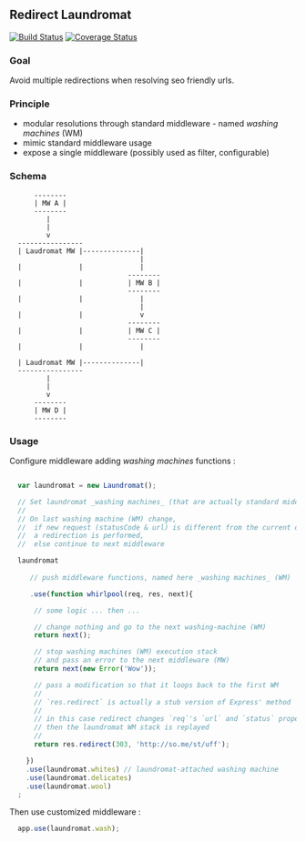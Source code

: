 ## Redirect Laundromat

[![Build Status](https://travis-ci.org/slyg/redirect-laundromat.svg?branch=master)](https://travis-ci.org/slyg/redirect-laundromat) [![Coverage Status](https://coveralls.io/repos/slyg/redirect-laundromat/badge.png?branch=master)](https://coveralls.io/r/slyg/redirect-laundromat?branch=master)

### Goal

Avoid multiple redirections when resolving seo friendly urls.

### Principle

- modular resolutions through standard middleware - named _washing machines_ (WM)
- mimic standard middleware usage
- expose a single middleware (possibly used as filter, configurable)

### Schema

```
      --------
      | MW A |
      --------
         |
         |
         v
  ----------------
  | Laudromat MW |--------------|
                                |
  |              |              |
                             --------
  |              |           | MW B |
                             --------
  |              |              |
                                |
  |              |              v
                             --------
  |              |           | MW C |
                             --------
  |              |              |

  | Laudromat MW |--------------|
  ----------------
         |
         |
         v
      --------
      | MW D |
      --------
```


### Usage

Configure middleware adding _washing machines_ functions :

```javascript

  var laundromat = new Laundromat();

  // Set laundromat _washing machines_ (that are actually standard middleware).
  //
  // On last washing machine (WM) change,
  //  if new request (statusCode & url) is different from the current one,
  //  a redirection is performed,
  //  else continue to next middleware

  laundromat
    
     // push middleware functions, named here _washing machines_ (WM)

     .use(function whirlpool(req, res, next){

      // some logic ... then ...

      // change nothing and go to the next washing-machine (WM)
      return next();

      // stop washing machines (WM) execution stack 
      // and pass an error to the next middleware (MW)
      return next(new Error('Wow')); 

      // pass a modification so that it loops back to the first WM
      // 
      // `res.redirect` is actually a stub version of Express' method
      //
      // in this case redirect changes `req`'s `url` and `status` properties values
      // then the laundromat WM stack is replayed
      // 
      return res.redirect(303, 'http://so.me/st/uff');

    })
    .use(laundromat.whites) // laundromat-attached washing machine
    .use(laundromat.delicates)
    .use(laundromat.wool)
  ;

```

Then use customized middleware :


```javascript
  app.use(laundromat.wash);
```
